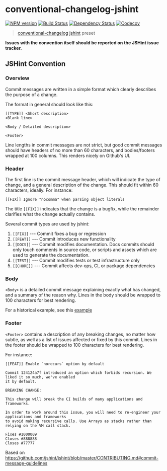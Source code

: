 # conventional-changelog-jshint

[![NPM version][npm-image]][npm-url]
[![Build Status][ci-image]][ci-url]
[![Dependency Status][daviddm-image]][daviddm-url]
[![Codecov][codecov-image]][codecov-url]

> [conventional-changelog](https://github.com/ajoslin/conventional-changelog) [jshint](https://github.com/jshint/jshint) preset

**Issues with the convention itself should be reported on the JSHint issue tracker.**

## JSHint Convention

### Overview

Commit messages are written in a simple format which clearly describes the purpose of a change.

The format in general should look like this:

```
[[TYPE]] <Short description>
<Blank line>

<Body / Detailed description>

<Footer>
```

Line lengths in commit messages are not strict, but good commit messages should have headers of no
more than 60 characters, and bodies/footers wrapped at 100 columns. This renders nicely on Github's
UI.

### Header

The first line is the commit message header, which will indicate the type of change, and a general
description of the change. This should fit within 60 characters, ideally. For instance:

```
[[FIX]] Ignore "nocomma" when parsing object literals
```

The title `[[FIX]]` indicates that the change is a bugfix, while the remainder clarifies what the
change actually contains.

Several commit types are used by jshint:

1. `[[FIX]]` --- Commit fixes a bug or regression
2. `[[FEAT]]` --- Commit introduces new functionality
3. `[[DOCS]]` --- Commit modifies documentation. Docs commits should only touch comments in source code, or scripts and assets which are used to generate the documentation.
4. `[[TEST]]` --- Commit modifies tests or test infrastructure only
5. `[[CHORE]]` --- Commit affects dev-ops, CI, or package dependencies

### Body

`<Body>` is a detailed commit message explaining exactly what has changed, and a summary of the
reason why. Lines in the body should be wrapped to 100 characters for best rendering.

For a historical example, see this [example](https://github.com/jshint/jshint/commit/5751c5ed249b7a035758a3ae876cfa1a360fd144)

### Footer

`<Footer>` contains a description of any breaking changes, no matter how subtle, as well as a list
of issues affected or fixed by this commit. Lines in the footer should be wrapped to 100 characters
for best rendering.

For instance:

```
[[FEAT]] Enable `norecurs` option by default

Commit 124124a7f introduced an option which forbids recursion. We liked it so much, we've enabled
it by default.

BREAKING CHANGE:

This change will break the CI builds of many applications and frameworks.

In order to work around this issue, you will need to re-engineer your applications and frameworks
to avoid making recursive calls. Use Arrays as stacks rather than relying on the VM call stack.

Fixes #1000009
Closes #888888
Closes #77777
```

Based on https://github.com/jshint/jshint/blob/master/CONTRIBUTING.md#commit-message-guidelines

[npm-image]: https://badge.fury.io/js/conventional-changelog-jshint.svg
[npm-url]: https://npmjs.org/package/conventional-changelog-jshint
[ci-image]: https://github.com/conventional-changelog/conventional-changelog/workflows/ci/badge.svg
[ci-url]: https://github.com/conventional-changelog/conventional-changelog/actions?query=workflow%3Aci+branch%3Amaster
[daviddm-image]: https://david-dm.org/stevemao/conventional-changelog-jshint.svg?theme=shields.io
[daviddm-url]: https://david-dm.org/stevemao/conventional-changelog-jshint
[codecov-image]: https://codecov.io/gh/conventional-changelog/conventional-changelog/branch/master/graph/badge.svg
[codecov-url]: https://codecov.io/gh/conventional-changelog/conventional-changelog
